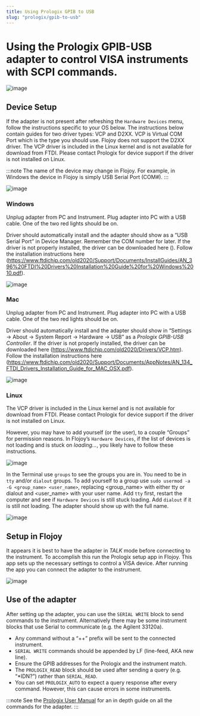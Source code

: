 ```yaml
---
title: Using Prologix GPIB to USB
slug: "prologix/gpib-to-usb"
---
```


# Using the Prologix GPIB-USB adapter to control VISA instruments with SCPI commands.

![image](https://res.cloudinary.com/dhopxs1y3/image/upload/v1706134282/flojoy-docs/prologix/prologix-adapter.png)

## Device Setup

If the adapter is not present after refreshing the `Hardware Devices` menu, follow the instructions specific to your OS below. The instructions below contain guides for two driver types: VCP and D2XX. VCP is Virtual COM Port which is the type you should use. Flojoy does not support the D2XX driver. The VCP driver is included in the Linux kernel and is not available for download from FTDI. Please contact Prologix for device support if the driver is not installed on Linux.

:::note
The name of the device may change in Flojoy. For example, in Windows the device in Flojoy is simply USB Serial Port (COM#).
:::

![image](https://res.cloudinary.com/dhopxs1y3/image/upload/v1706134281/flojoy-docs/prologix/mac-prol-flojoy.png)

### Windows

Unplug adapter from PC and Instrument. Plug adapter into PC with a USB cable. One of the two red lights should be on.

Driver should automatically install and the adapter should show as a “USB Serial Port” in Device Manager. Remember the COM number for later. If the driver is not properly installed, the driver can be downloaded here (). Follow the installation instructions here (https://www.ftdichip.com/old2020/Support/Documents/InstallGuides/AN_396%20FTDI%20Drivers%20Installation%20Guide%20for%20Windows%2010.pdf).

![image](https://res.cloudinary.com/dhopxs1y3/image/upload/v1706134283/flojoy-docs/prologix/windows-device-manager.png)

### Mac

Unplug adapter from PC and Instrument. Plug adapter into PC with a USB cable. One of the two red lights should be on. 

Driver should automatically install and the adapter should show in “Settings → About → System Report → Hardware → USB” as a _Prologix GPIB-USB Controller_. If the driver is not properly installed, the driver can be downloaded here (https://www.ftdichip.com/old2020/Drivers/VCP.htm). Follow the installation instructions here (https://www.ftdichip.com/old2020/Support/Documents/AppNotes/AN_134_FTDI_Drivers_Installation_Guide_for_MAC_OSX.pdf).

![image](https://res.cloudinary.com/dhopxs1y3/image/upload/v1706134281/flojoy-docs/prologix/mac-system-report.png)

### Linux

The VCP driver is included in the Linux kernel and is not available for download from FTDI. Please contact Prologix for device support if the driver is not installed on Linux.

However, you may have to add yourself (or the user), to a couple “Groups” for permission reasons. In Flojoy’s `Hardware Devices`, if the list of devices is not loading and is stuck on _loading…_, you likely have to follow these instructions.

![image](https://res.cloudinary.com/dhopxs1y3/image/upload/v1706134280/flojoy-docs/prologix/linux-loading.png)

In the Terminal use `groups` to see the groups you are in. You need to be in `tty` and/or `dialout` groups. To add yourself to a group use `sudo usermod -a -G <group_name> <user_name>`, replacing <group_name> with either tty or dialout and <user_name> with your user name. Add `tty` first, restart the computer and see if `Hardware Devices` is still stuck loading. Add `dialout` if it is still not loading. The adapter should show up with the full name.

![image](https://res.cloudinary.com/dhopxs1y3/image/upload/v1706134283/flojoy-docs/prologix/linux-device.png)

## Setup in Flojoy

It appears it is best to have the adapter in _TALK_ mode before connecting to the instrument. To accomplish this run the Prologix setup app in Flojoy. This app sets up the necessary settings to control a VISA device. After running the app you can connect the adapter to the instrument.

![image](https://res.cloudinary.com/dhopxs1y3/image/upload/v1706134282/flojoy-docs/prologix/prologix-app.png)

## Use of the adapter

After setting up the adapter, you can use the `SERIAL WRITE` block to send commands to the instrument. Alternatively there may be some instrument blocks that use Serial to communicate (e.g. the Agilent 33120a). 

- Any command without a “++” prefix will be sent to the connected instrument.
- `SERIAL WRITE` commands should be appended by LF (line-feed, AKA new line).
- Ensure the GPIB addresses for the Prologix and the instrument match.
- The `PROLOGIX_READ` block should be used after sending a query (e.g. “*IDN?”) rather than `SERIAL_READ`.
- You can set `PROLOGIX_AUTO` to expect a query response after every command. However, this can cause errors in some instruments.

:::note
See the [Prologix User Manual](https://prologix.biz/downloads/PrologixGpibUsbManual-6.0.pdf) for an in depth guide on all the commands for the adapter.
:::
